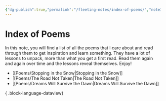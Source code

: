 ```yaml
---
{"dg-publish":true,"permalink":"/fleeting-notes/index-of-poems/","noteIcon":"2"}
---
```


# Index of Poems

In this note, you will find a list of all the poems that I care about and read through them to get inspiration and learn something. They have a lot of lessons to unpack, more than what you get a first read. Read them again and again over time and the lessons reveal themselves. Enjoy!

- [[Poems/Stopping in the Snow\|Stopping in the Snow]]
- [[Poems/The Road Not Taken\|The Road Not Taken]]
- [[Poems/Dreams Will Survive the Dawn\|Dreams Will Survive the Dawn]]

{ .block-language-dataview}
